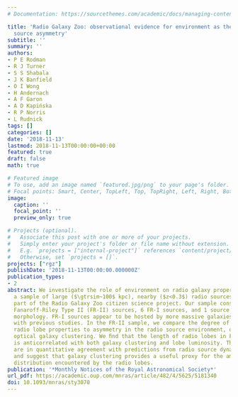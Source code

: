 ```yaml
---
# Documentation: https://sourcethemes.com/academic/docs/managing-content/

title: 'Radio Galaxy Zoo: observational evidence for environment as the cause of radio
  source asymmetry'
subtitle: ''
summary: ''
authors:
- P E Rodman
- R J Turner
- S S Shabala
- J K Banfield
- O I Wong
- H Andernach
- A F Garon
- A D Kapińska
- R P Norris
- L Rudnick
tags: []
categories: []
date: '2018-11-13'
lastmod: 2018-11-13T00:00:00+00:00
featured: true
draft: false
math: true

# Featured image
# To use, add an image named `featured.jpg/png` to your page's folder.
# Focal points: Smart, Center, TopLeft, Top, TopRight, Left, Right, BottomLeft, Bottom, BottomRight.
image:
  caption: ''
  focal_point: ''
  preview_only: true

# Projects (optional).
#   Associate this post with one or more of your projects.
#   Simply enter your project's folder or file name without extension.
#   E.g. `projects = ["internal-project"]` references `content/project/deep-learning/index.md`.
#   Otherwise, set `projects = []`.
projects: ["rgz"]
publishDate: '2018-11-13T00:00:00.000000Z'
publication_types:
- 2
abstract: We investigate the role of environment on radio galaxy properties by constructing
  a sample of large ($\gtrsim~100$ kpc), nearby ($z<0.3$) radio sources identiﬁed as
  part of the Radio Galaxy Zoo citizen science project. Our sample consists of 16
  Fanaroff-Riley Type II (FR-II) sources, 6 FR-I sources, and 1 source with a hybrid
  morphology. FR-I sources appear to be hosted by more massive galaxies, consistent
  with previous studies. In the FR-II sample, we compare the degree of asymmetry in
  radio lobe properties to asymmetry in the radio source environment, quantiﬁed through
  optical galaxy clustering. We ﬁnd that the length of radio lobes in FR-II sources
  is anticorrelated with both galaxy clustering and lobe luminosity. These results
  are in quantitative agreement with predictions from radio source dynamical models
  and suggest that galaxy clustering provides a useful proxy for the ambient gas density
  distribution encountered by the radio lobes.
publication: '*Monthly Notices of the Royal Astronomical Society*'
url_pdf: https://academic.oup.com/mnras/article/482/4/5625/5181340
doi: 10.1093/mnras/sty3070
---
```


